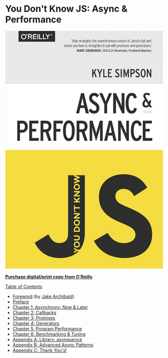 # You Don't Know JS: Async & Performance

![](../.gitbook/assets/cover%20%282%29.jpg)

[**Purchase digital/print copy from O'Reilly**](http://shop.oreilly.com/product/0636920033752.do)

[Table of Contents](toc.md)

* [Foreword](foreword.md) \(by [Jake Archibald](http://jakearchibald.com)\)
* [Preface](../up-and-going/preface.md)
* [Chapter 1: Asynchrony: Now & Later](ch1.md)
* [Chapter 2: Callbacks](ch2.md)
* [Chapter 3: Promises](ch3.md)
* [Chapter 4: Generators](ch4.md)
* [Chapter 5: Program Performance](ch5.md)
* [Chapter 6: Benchmarking & Tuning](ch6.md)
* [Appendix A: Library: asynquence](apa.md)
* [Appendix B: Advanced Async Patterns](apb.md)
* [Appendix C: Thank You's!](apc.md)

